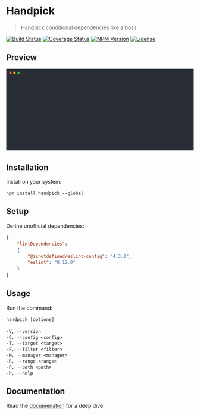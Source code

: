 Handpick
========

> Handpick conditional dependencies like a boss.

[![Build Status](https://img.shields.io/github/workflow/status/henryruhs/handpick/ci.svg)](https://github.com/henryruhs/handpick/actions?query=workflow:ci)
[![Coverage Status](https://coveralls.io/repos/github/henryruhs/handpick/badge.svg)](https://coveralls.io/github/henryruhs/handpick)
[![NPM Version](https://img.shields.io/npm/v/handpick.svg)](https://npmjs.com/package/handpick)
[![License](https://img.shields.io/npm/l/handpick.svg)](https://npmjs.com/package/handpick)


Preview
-------

![Terminal Session](https://raw.githubusercontent.com/henryruhs/handpick/master/.github/terminal-session.svg?sanitize=true)


Installation
------------

Install on your system:

```
npm install handpick --global
```


Setup
-----

Define unofficial dependencies:

```json
{
	"lintDependencies":
	{
		"@isnotdefined/eslint-config": "4.3.0",
		"eslint": "8.12.0"
	}
}
```


Usage
-----

Run the command:

```
handpick [options]

-V, --version
-C, --config <config>
-T, --target <target>
-F, --filter <filter>
-M, --manager <manager>
-R, --range <range>
-P, --path <path>
-h, --help
```


Documentation
-------------

Read the [documenation](https://henryruhs.gitbook.io/handpick) for a deep dive.

